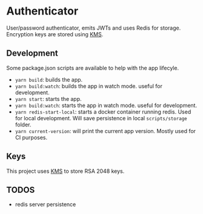 # Authenticator

User/password authenticator, emits JWTs and uses Redis for storage. Encryption keys are stored using [KMS](https://docs.aws.amazon.com/kms/latest/developerguide/overview.html).

## Development

Some package.json scripts are available to help with the app lifecyle.

- `yarn build`: builds the app. 
- `yarn build:watch`: builds the app in watch mode. useful for development.
- `yarn start`: starts the app. 
- `yarn build:watch`: starts the app in watch mode. useful for development.
- `yarn redis-start-local`: starts a docker container running redis. Used for local development. Will save persistence in local `scripts/storage` folder.
- `yarn current-version`: will print the current app version. Mostly used for CI purposes.

## Keys

This project uses [KMS](https://docs.aws.amazon.com/kms/latest/developerguide/overview.html) to store RSA 2048 keys.

## TODOS

- redis server persistence